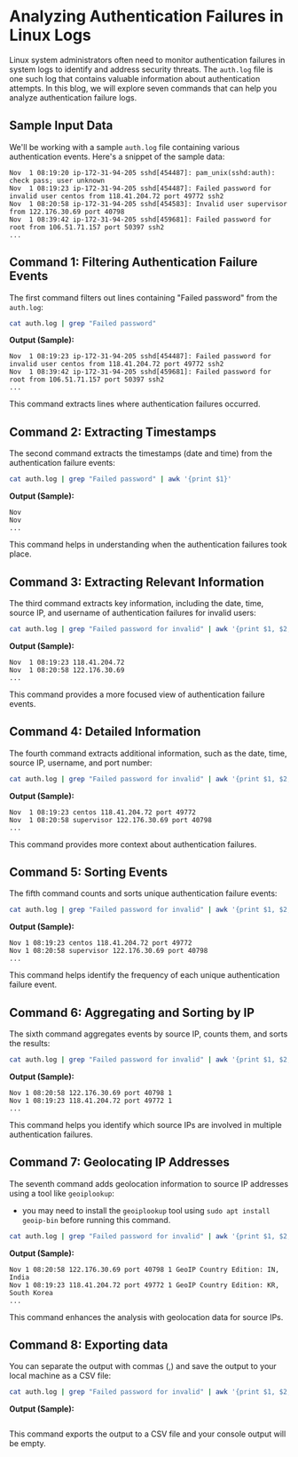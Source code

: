 <!-- `cat auth.log | grep "Failed password"`
`cat auth.log | grep "Failed password" | awk '{print $1}'`
`cat auth.log | grep "Failed password for invalid" | awk '{print $1 $2 $3 $13}'`
`cat auth.log | grep "Failed password for invalid" | awk '{print $1, $2, $3, $13, $14, $15}'`
`cat auth.log | grep "Failed password for invalid" | awk '{print $1, $2, $3, $13, $14, $15}' | sort | uniq -c | awk '{print $2, $3, $4, $5, $6, $1}'`
`cat auth.log | grep "Failed password for invalid" | awk '{print $1, $2, $3, $13, $14, $15}' | awk '{ip_count[$4]++} END {for (ip in ip_count) print $1, $2, $3, ip, $14, $15, ip_count[ip]}' | sort`
`cat auth.log | grep "Failed password for invalid" | awk '{print $1, $2, $3, $13, $14, $15}' | awk '{ip_count[$4]++} END {for (ip in ip_count) print $1, $2, $3, ip, $14, $15, ip_count[ip]}' | sort | tr ' ' ',' > authentication_failures.csv` -->


# Analyzing Authentication Failures in Linux Logs

Linux system administrators often need to monitor authentication failures in system logs to identify and address security threats. The `auth.log` file is one such log that contains valuable information about authentication attempts. In this blog, we will explore seven commands that can help you analyze authentication failure logs.

## Sample Input Data

We'll be working with a sample `auth.log` file containing various authentication events. Here's a snippet of the sample data:

```
Nov  1 08:19:20 ip-172-31-94-205 sshd[454487]: pam_unix(sshd:auth): check pass; user unknown
Nov  1 08:19:23 ip-172-31-94-205 sshd[454487]: Failed password for invalid user centos from 118.41.204.72 port 49772 ssh2
Nov  1 08:20:58 ip-172-31-94-205 sshd[454583]: Invalid user supervisor from 122.176.30.69 port 40798
Nov  1 08:39:42 ip-172-31-94-205 sshd[459681]: Failed password for root from 106.51.71.157 port 50397 ssh2
...
```

## Command 1: Filtering Authentication Failure Events

The first command filters out lines containing "Failed password" from the `auth.log`:

```bash
cat auth.log | grep "Failed password"
```

**Output (Sample):**
```
Nov  1 08:19:23 ip-172-31-94-205 sshd[454487]: Failed password for invalid user centos from 118.41.204.72 port 49772 ssh2
Nov  1 08:39:42 ip-172-31-94-205 sshd[459681]: Failed password for root from 106.51.71.157 port 50397 ssh2
...
```

This command extracts lines where authentication failures occurred.

## Command 2: Extracting Timestamps

The second command extracts the timestamps (date and time) from the authentication failure events:

```bash
cat auth.log | grep "Failed password" | awk '{print $1}'
```

**Output (Sample):**
```
Nov
Nov
...
```

This command helps in understanding when the authentication failures took place.

## Command 3: Extracting Relevant Information

The third command extracts key information, including the date, time, source IP, and username of authentication failures for invalid users:

```bash
cat auth.log | grep "Failed password for invalid" | awk '{print $1, $2, $3, $13}'
```

**Output (Sample):**
```
Nov  1 08:19:23 118.41.204.72
Nov  1 08:20:58 122.176.30.69
...
```

This command provides a more focused view of authentication failure events.

## Command 4: Detailed Information

The fourth command extracts additional information, such as the date, time, source IP, username, and port number:

```bash
cat auth.log | grep "Failed password for invalid" | awk '{print $1, $2, $3, $13, $14, $15}'
```

**Output (Sample):**
```
Nov  1 08:19:23 centos 118.41.204.72 port 49772
Nov  1 08:20:58 supervisor 122.176.30.69 port 40798
...
```

This command provides more context about authentication failures.

## Command 5: Sorting Events

The fifth command counts and sorts unique authentication failure events:

```bash
cat auth.log | grep "Failed password for invalid" | awk '{print $1, $2, $3, $13, $14, $15}' | sort 
```

**Output (Sample):**
```
Nov 1 08:19:23 centos 118.41.204.72 port 49772
Nov 1 08:20:58 supervisor 122.176.30.69 port 40798
...
```

This command helps identify the frequency of each unique authentication failure event.

## Command 6: Aggregating and Sorting by IP

The sixth command aggregates events by source IP, counts them, and sorts the results:

```bash
cat auth.log | grep "Failed password for invalid" | awk '{print $1, $2, $3, $13, $14, $15}' | awk '{ip_count[$4]++} END {for (ip in ip_count) print $1, $2, $3, ip, $4, $5, ip_count[ip]}' | sort
```

**Output (Sample):**
```
Nov 1 08:20:58 122.176.30.69 port 40798 1
Nov 1 08:19:23 118.41.204.72 port 49772 1
...
```

This command helps you identify which source IPs are involved in multiple authentication failures.

## Command 7: Geolocating IP Addresses

The seventh command adds geolocation information to source IP addresses using a tool like `geoiplookup`:
- you may need to install the `geoiplookup` tool using `sudo apt install geoip-bin` before running this command.

```bash
cat auth.log | grep "Failed password for invalid" | awk '{print $1, $2, $3, $13, $14, $15}' | awk '{ip_count[$4]++} END {for (ip in ip_count) print $1, $2, $3, ip, $4, $5, ip_count[ip]}' | sort | while read line; do ip=$(echo $line | awk '{print $4}'); location=$(geoiplookup $ip); echo "$line $location"; done
```

**Output (Sample):**
```
Nov 1 08:20:58 122.176.30.69 port 40798 1 GeoIP Country Edition: IN, India
Nov 1 08:19:23 118.41.204.72 port 49772 1 GeoIP Country Edition: KR, South Korea
...
```

This command enhances the analysis with geolocation data for source IPs.

## Command 8: Exporting data

You can separate the output with commas (,) and save the output to your local machine as a CSV file:

```bash
cat auth.log | grep "Failed password for invalid" | awk '{print $1, $2, $3, $13, $14, $15}' | awk '{ip_count[$4]++} END {for (ip in ip_count) print $1, $2, $3, ip, $4, $5, ip_count[ip]}' | sort | while read line; do ip=$(echo $line | awk '{print $4}'); location=$(geoiplookup $ip); echo "$line $location"; done | tr ' ' ',' > authentication_failures.csv
```

**Output (Sample):**
```

```

This command exports the output to a CSV file and your console output will be empty.


